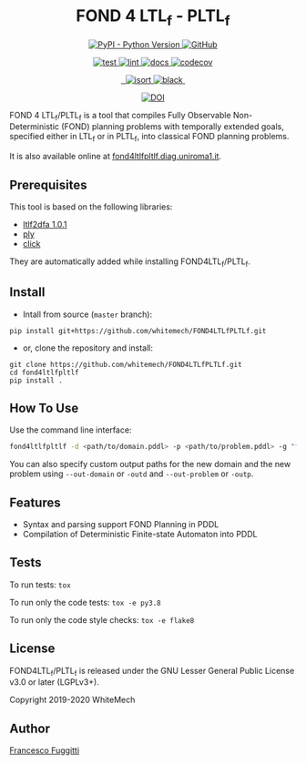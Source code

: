 <h1 align="center">
  FOND 4 LTL<sub>f</sub> - PLTL<sub>f</sub>
</h1>

<p align="center">
  <a href="https://pypi.org/project/FOND4LTLfPLTLf">
    <img alt="PyPI - Python Version" src="https://img.shields.io/pypi/pyversions/ltlf2dfa" />
  </a>
  <a href="https://github.com/whitemech/FOND4LTLfPLTLf/blob/master/LICENSE">
    <img alt="GitHub" src="https://img.shields.io/badge/license-LGPLv3%2B-blue">
  </a>
</p>
<p align="center">
  <a href="">
    <img alt="test" src="https://github.com/whitemech/FOND4LTLfPLTLf/workflows/test/badge.svg">
  </a>
  <a href="">
    <img alt="lint" src="https://github.com/whitemech/FOND4LTLfPLTLf/workflows/lint/badge.svg">
  </a>
  <a href="">
    <img alt="docs" src="https://github.com/whitemech/FOND4LTLfPLTLf/workflows/docs/badge.svg">
  </a>
  <a href="https://codecov.io/gh/whitemech/pddl">
    <img alt="codecov" src="https://codecov.io/gh/whitemech/FOND4LTLfPLTLf/branch/master/graph/badge.svg">
  </a>
</p>
<p align="center">
  <a href="https://img.shields.io/badge/flake8-checked-blueviolet">
    <img alt="" src="https://img.shields.io/badge/flake8-checked-blueviolet">
  </a>
  <a href="https://img.shields.io/badge/mypy-checked-blue">
    <img alt="" src="https://img.shields.io/badge/mypy-checked-blue">
  </a>
  <a href="https://img.shields.io/badge/isort-checked-yellow">
    <img alt="isort" src="https://img.shields.io/badge/isort-checked-yellow" />
  </a>
  <a href="https://img.shields.io/badge/code%20style-black-black">
    <img alt="black" src="https://img.shields.io/badge/code%20style-black-black" />
  </a>
  <a href="https://www.mkdocs.org/">
    <img alt="" src="https://img.shields.io/badge/docs-mkdocs-9cf">
</p>
<p align="center">
<a href="https://doi.org/10.5281/zenodo.4876281"><img src="https://zenodo.org/badge/DOI/10.5281/zenodo.4876281.svg" alt="DOI"></a>
</p>

FOND 4 LTL<sub>f</sub>/PLTL<sub>f</sub> is a tool that compiles Fully Observable Non-Deterministic (FOND) planning
problems with temporally extended goals, specified either in LTL<sub>f</sub> or in PLTL<sub>f</sub>, into classical FOND
planning problems.

It is also available online at [fond4ltlfpltlf.diag.uniroma1.it](https://fond4ltlf.herokuapp.com/).

## Prerequisites

This tool is based on the following libraries:

- [ltlf2dfa 1.0.1](https://pypi.org/project/ltlf2dfa/)
- [ply](https://pypi.org/project/ply/)
- [click](https://pypi.org/project/click/)

They are automatically added while installing FOND4LTL<sub>f</sub>/PLTL<sub>f</sub>.

## Install

- Intall from source (`master` branch):

```
pip install git+https://github.com/whitemech/FOND4LTLfPLTLf.git
```

- or, clone the repository and install:

```
git clone https://github.com/whitemech/FOND4LTLfPLTLf.git
cd fond4ltlfpltlf
pip install .
```

## How To Use

Use the command line interface:

```bash
fond4ltlfpltlf -d <path/to/domain.pddl> -p <path/to/problem.pddl> -g "formula"
```

You can also specify custom output paths for the new domain and the new problem using `--out-domain` or `-outd`
and `--out-problem` or `-outp`.

## Features

* Syntax and parsing support FOND Planning in PDDL
* Compilation of Deterministic Finite-state Automaton into PDDL

## Tests

To run tests: `tox`

To run only the code tests: `tox -e py3.8`

To run only the code style checks: `tox -e flake8`

## License

FOND4LTL<sub>f</sub>/PLTL<sub>f</sub> is released under the GNU Lesser General Public License v3.0 or later (LGPLv3+).

Copyright 2019-2020 WhiteMech

## Author

[Francesco Fuggitti](https://francescofuggitti.github.io/)


